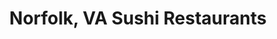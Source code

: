 ---
layout: city
title: Norfolk, VA Sushi Restaurants
permalink: /virginia/norfolk/
stateAbbr: VA
stateName: Virginia
cityName: Norfolk

---